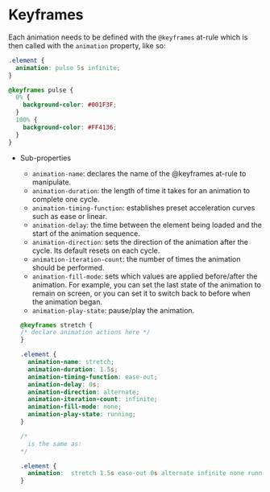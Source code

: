 
# Keyframes

Each animation needs to be defined with the `@keyframes` at-rule which is then called with the `animation` property, like so:
```css
.element {
  animation: pulse 5s infinite;
}

@keyframes pulse {
  0% {
    background-color: #001F3F;
  }
  100% {
    background-color: #FF4136;
  }
}
```
* Sub-properties
  + `animation-name`: declares the name of the @keyframes at-rule to manipulate.
  + `animation-duration`: the length of time it takes for an animation to complete one cycle.
  + `animation-timing-function`: establishes preset acceleration curves such as ease or linear.
  + `animation-delay`: the time between the element being loaded and the start of the animation sequence.
  + `animation-direction`: sets the direction of the animation after the cycle. Its default resets on each cycle.
  + `animation-iteration-count`: the number of times the animation should be performed.
  + `animation-fill-mode`: sets which values are applied before/after the animation.
    For example, you can set the last state of the animation to remain on screen, or you can set it to switch back to before when the animation began.
  + `animation-play-state`: pause/play the animation.
  
  ```css
  @keyframes stretch {
  /* declare animation actions here */
  }

  .element {
    animation-name: stretch;
    animation-duration: 1.5s; 
    animation-timing-function: ease-out; 
    animation-delay: 0s;
    animation-direction: alternate;
    animation-iteration-count: infinite;
    animation-fill-mode: none;
    animation-play-state: running; 
  }

  /*
    is the same as:
  */

  .element {
    animation:  stretch 1.5s ease-out 0s alternate infinite none running;
  }
  ```
